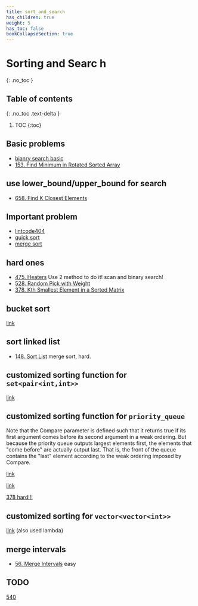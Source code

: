 ```yaml
---
title: sort_and_search
has_children: true
weight: 5
has_toc: false
bookCollapseSection: true
---
```

#  Sorting and Searc h
{: .no_toc }

## Table of contents
{: .no_toc .text-delta }

1. TOC
{:toc}

## Basic problems
- [bianry search basic](/docs/704)
- [153. Find Minimum in Rotated Sorted Array](/docs/153)

## use lower_bound/upper_bound for search
- [658. Find K Closest Elements](/docs/658)

## Important problem
- [lintcode404](/docs/lintcode404)
- [quick sort](/docs/quick_sort)
- [merge sort](/docs/merge_sort)

## hard ones
- [475. Heaters](/docs/475)  Use 2 method to do it! scan and binary search!
- [528. Random Pick with Weight](/docs/528)
- [378. Kth Smallest Element in a Sorted Matrix](/docs/378)

## bucket sort
[link](/docs/347)

## sort linked list
- [148. Sort List](/docs/148) merge sort, hard.

## customized sorting function for `set<pair<int,int>>`
[link](/docs/451)

## customized sorting function for `priority_queue`
Note that the Compare parameter is defined such that it
returns true if its first argument comes before its second 
argument in a weak ordering. But because the priority queue 
outputs largest elements first, the elements that
"come before" are actually output last. That is, the front 
of the queue contains the "last" element according to the 
weak ordering imposed by Compare.

[link](/docs/692)

[link](/docs/23)

[378 hard!!!](/docs/378)

## customized sorting for `vector<vector<int>>`

[link](/docs/973) (also used lambda)

## merge intervals
- [56. Merge Intervals](docs/56) easy


## TODO
[540](/docs/540)